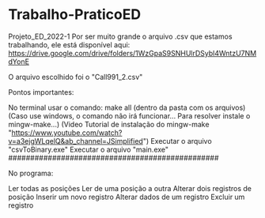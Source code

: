 # Trabalho-PraticoED
Projeto_ED_2022-1
Por ser muito grande o arquivo .csv que estamos trabalhando, ele está disponível aqui: https://drive.google.com/drive/folders/1WzGpaS9SNHUlrDSybl4WntzU7NMdYonE

O arquivo escolhido foi o "Call991_2.csv"

Pontos importantes:

No terminal usar o comando: make all (dentro da pasta com os arquivos) (Caso use windows, o comando não irá funcionar... Para resolver instale o mingw-make...) (Video Tutorial de instalação do mingw-make "https://www.youtube.com/watch?v=a3ejgWLqelQ&ab_channel=JSimplified")
Executar o arquivo "csvToBinary.exe"
Executar o arquivo "main.exe"
################################################

No programa:

Ler todas as posições
Ler de uma posição a outra
Alterar dois registros de posição
Inserir um novo registro
Alterar dados de um registro
Excluir um registro
